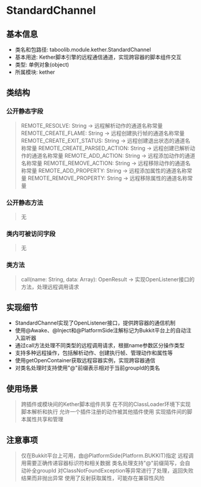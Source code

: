 # StandardChannel

## 基本信息
- 类名和包路径: taboolib.module.kether.StandardChannel
- 基本用途: Kether脚本引擎的远程通信通道，实现跨容器的脚本组件交互
- 类型: 单例对象(object)
- 所属模块: kether

## 类结构
### 公开静态字段
> REMOTE_RESOLVE: String -> 远程解析动作的通道名称常量
> REMOTE_CREATE_FLAME: String -> 远程创建执行帧的通道名称常量
> REMOTE_CREATE_EXIT_STATUS: String -> 远程创建退出状态的通道名称常量
> REMOTE_CREATE_PARSED_ACTION: String -> 远程创建已解析动作的通道名称常量
> REMOTE_ADD_ACTION: String -> 远程添加动作的通道名称常量
> REMOTE_REMOVE_ACTION: String -> 远程移除动作的通道名称常量
> REMOTE_ADD_PROPERTY: String -> 远程添加属性的通道名称常量
> REMOTE_REMOVE_PROPERTY: String -> 远程移除属性的通道名称常量

### 公开静态方法
> 无

### 类内可被访问字段
> 无

### 类方法
> call(name: String, data: Array<Any>): OpenResult -> 实现OpenListener接口的方法，处理远程调用请求

## 实现细节
- StandardChannel实现了OpenListener接口，提供跨容器的通信机制
- 使用@Awake、@Inject和@PlatformSide注解标记为Bukkit平台上的自动注入监听器
- 通过call方法处理不同类型的远程调用请求，根据name参数区分操作类型
- 支持多种远程操作，包括解析动作、创建执行帧、管理动作和属性等
- 使用getOpenContainer获取远程容器实例，实现跨容器通信
- 对类名处理时支持使用"@"前缀表示相对于当前groupId的类名

## 使用场景
> 跨插件或模块间的Kether脚本组件共享
> 在不同的ClassLoader环境下实现脚本解析和执行
> 允许一个插件注册的动作被其他插件使用
> 实现插件间的脚本属性共享和管理

## 注意事项
> 仅在Bukkit平台上可用，由@PlatformSide(Platform.BUKKIT)指定
> 远程调用需要正确传递容器标识符和相关数据
> 类名处理支持"@"前缀简写，会自动补全groupId
> 对ClassNotFoundException等异常进行了处理，返回失败结果而非抛出异常
> 使用了反射获取属性，可能存在兼容性风险
